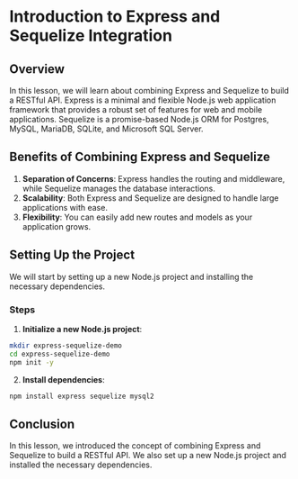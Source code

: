 # Introduction to Express and Sequelize Integration

## Overview

In this lesson, we will learn about combining Express and Sequelize to build a RESTful API. Express is a minimal and flexible Node.js web application framework that provides a robust set of features for web and mobile applications. Sequelize is a promise-based Node.js ORM for Postgres, MySQL, MariaDB, SQLite, and Microsoft SQL Server.

## Benefits of Combining Express and Sequelize

1. **Separation of Concerns**: Express handles the routing and middleware, while Sequelize manages the database interactions.
2. **Scalability**: Both Express and Sequelize are designed to handle large applications with ease.
3. **Flexibility**: You can easily add new routes and models as your application grows.

## Setting Up the Project

We will start by setting up a new Node.js project and installing the necessary dependencies.

### Steps

1. **Initialize a new Node.js project**:

```bash
mkdir express-sequelize-demo
cd express-sequelize-demo
npm init -y
```

2. **Install dependencies**:

```bash
npm install express sequelize mysql2
```

## Conclusion

In this lesson, we introduced the concept of combining Express and Sequelize to build a RESTful API. We also set up a new Node.js project and installed the necessary dependencies.

